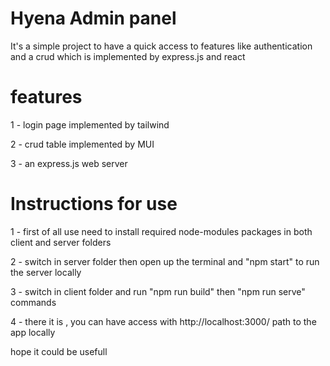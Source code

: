 
# Hyena Admin panel

It's a simple project to have a quick access to features like authentication and a crud which is implemented by express.js and react

# features
1 - login page implemented by tailwind

2 - crud table implemented by MUI

3 - an express.js web server

# Instructions for use

1 - first of all use need to install required node-modules packages in both client and server folders

2 - switch in server folder then open up the terminal and "npm start" to run the server locally

3 - switch in client folder and run "npm run build" then "npm run serve" commands 

4 - there it is , you can have access with http://localhost:3000/ path to the app locally

hope it could be usefull
